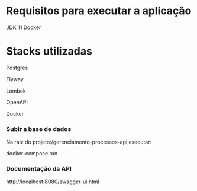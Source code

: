 # Requisitos para executar a aplicação
JDK 11
Docker

# Stacks utilizadas
Postgres

Flyway

Lombok

OpenAPI

Docker

### Subir a base de dados
Na raiz do projeto:/gerenciamento-processos-api executar:

docker-compose run
### Documentação da API
http://localhost:8080/swagger-ui.html
